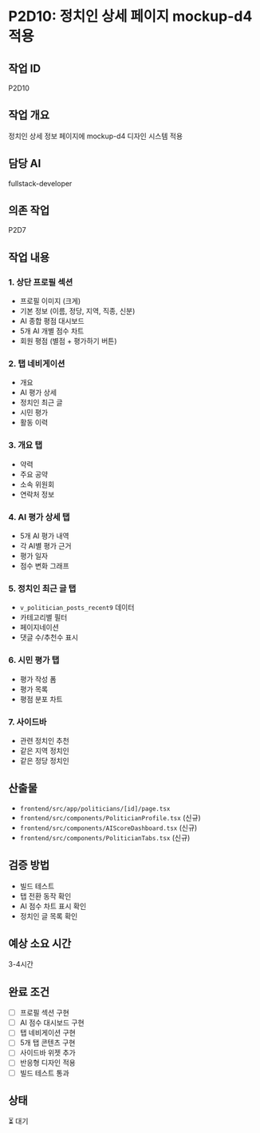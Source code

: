 # P2D10: 정치인 상세 페이지 mockup-d4 적용

## 작업 ID
P2D10

## 작업 개요
정치인 상세 정보 페이지에 mockup-d4 디자인 시스템 적용

## 담당 AI
fullstack-developer

## 의존 작업
P2D7

## 작업 내용

### 1. 상단 프로필 섹션
- 프로필 이미지 (크게)
- 기본 정보 (이름, 정당, 지역, 직종, 신분)
- AI 종합 평점 대시보드
- 5개 AI 개별 점수 차트
- 회원 평점 (별점 + 평가하기 버튼)

### 2. 탭 네비게이션
- 개요
- AI 평가 상세
- 정치인 최근 글
- 시민 평가
- 활동 이력

### 3. 개요 탭
- 약력
- 주요 공약
- 소속 위원회
- 연락처 정보

### 4. AI 평가 상세 탭
- 5개 AI 평가 내역
- 각 AI별 평가 근거
- 평가 일자
- 점수 변화 그래프

### 5. 정치인 최근 글 탭
- `v_politician_posts_recent9` 데이터
- 카테고리별 필터
- 페이지네이션
- 댓글 수/추천수 표시

### 6. 시민 평가 탭
- 평가 작성 폼
- 평가 목록
- 평점 분포 차트

### 7. 사이드바
- 관련 정치인 추천
- 같은 지역 정치인
- 같은 정당 정치인

## 산출물
- `frontend/src/app/politicians/[id]/page.tsx`
- `frontend/src/components/PoliticianProfile.tsx` (신규)
- `frontend/src/components/AIScoreDashboard.tsx` (신규)
- `frontend/src/components/PoliticianTabs.tsx` (신규)

## 검증 방법
- 빌드 테스트
- 탭 전환 동작 확인
- AI 점수 차트 표시 확인
- 정치인 글 목록 확인

## 예상 소요 시간
3-4시간

## 완료 조건
- [ ] 프로필 섹션 구현
- [ ] AI 점수 대시보드 구현
- [ ] 탭 네비게이션 구현
- [ ] 5개 탭 콘텐츠 구현
- [ ] 사이드바 위젯 추가
- [ ] 반응형 디자인 적용
- [ ] 빌드 테스트 통과

## 상태
⏳ 대기
